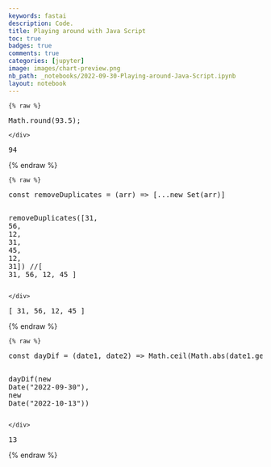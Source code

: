 ```yaml
---
keywords: fastai
description: Code.
title: Playing around with Java Script
toc: true
badges: true
comments: true
categories: [jupyter]
image: images/chart-preview.png
nb_path: _notebooks/2022-09-30-Playing-around-Java-Script.ipynb
layout: notebook
---
```


<!--
#################################################
### THIS FILE WAS AUTOGENERATED! DO NOT EDIT! ###
#################################################
# file to edit: _notebooks/2022-09-30-Playing-around-Java-Script.ipynb
-->

<div class="container" id="notebook-container">
        
    {% raw %}
    
<div class="cell border-box-sizing code_cell rendered">
<div class="input">

<div class="inner_cell">
    <div class="input_area">
<div class=" highlight hl-javascript"><pre><span></span><span class="nb">Math</span><span class="p">.</span><span class="nx">round</span><span class="p">(</span><span class="mf">93.5</span><span class="p">);</span>
</pre></div>

    </div>
</div>
</div>

<div class="output_wrapper">
<div class="output">

<div class="output_area">



<div class="output_text output_subarea output_execute_result">
<pre>94</pre>
</div>

</div>

</div>
</div>

</div>
    {% endraw %}

    {% raw %}
    
<div class="cell border-box-sizing code_cell rendered">
<div class="input">

<div class="inner_cell">
    <div class="input_area">
<div class=" highlight hl-javascript"><pre><span></span><span class="kr">const</span> <span class="nx">removeDuplicates</span> <span class="o">=</span> <span class="p">(</span><span class="nx">arr</span><span class="p">)</span> <span class="p">=&gt;</span> <span class="p">[...</span><span class="k">new</span> <span class="nx">Set</span><span class="p">(</span><span class="nx">arr</span><span class="p">)]</span>

<span class="nx">removeDuplicates</span><span class="p">([</span><span class="mf">31</span><span class="p">,</span> <span class="mf">56</span><span class="p">,</span> <span class="mf">12</span><span class="p">,</span> <span class="mf">31</span><span class="p">,</span> <span class="mf">45</span><span class="p">,</span> <span class="mf">12</span><span class="p">,</span> <span class="mf">31</span><span class="p">])</span>
<span class="c1">//[ 31, 56, 12, 45 ]</span>
</pre></div>

    </div>
</div>
</div>

<div class="output_wrapper">
<div class="output">

<div class="output_area">



<div class="output_text output_subarea output_execute_result">
<pre>[ 31, 56, 12, 45 ]</pre>
</div>

</div>

</div>
</div>

</div>
    {% endraw %}

    {% raw %}
    
<div class="cell border-box-sizing code_cell rendered">
<div class="input">

<div class="inner_cell">
    <div class="input_area">
<div class=" highlight hl-javascript"><pre><span></span><span class="kr">const</span> <span class="nx">dayDif</span> <span class="o">=</span> <span class="p">(</span><span class="nx">date1</span><span class="p">,</span> <span class="nx">date2</span><span class="p">)</span> <span class="p">=&gt;</span> <span class="nb">Math</span><span class="p">.</span><span class="nx">ceil</span><span class="p">(</span><span class="nb">Math</span><span class="p">.</span><span class="nx">abs</span><span class="p">(</span><span class="nx">date1</span><span class="p">.</span><span class="nx">getTime</span><span class="p">()</span> <span class="o">-</span> <span class="nx">date2</span><span class="p">.</span><span class="nx">getTime</span><span class="p">())</span> <span class="o">/</span> <span class="mf">86400000</span><span class="p">)</span>

<span class="nx">dayDif</span><span class="p">(</span><span class="k">new</span> <span class="nb">Date</span><span class="p">(</span><span class="s2">&quot;2022-09-30&quot;</span><span class="p">),</span> <span class="k">new</span> <span class="nb">Date</span><span class="p">(</span><span class="s2">&quot;2022-10-13&quot;</span><span class="p">))</span>
</pre></div>

    </div>
</div>
</div>

<div class="output_wrapper">
<div class="output">

<div class="output_area">



<div class="output_text output_subarea output_execute_result">
<pre>13</pre>
</div>

</div>

</div>
</div>

</div>
    {% endraw %}

</div>
 

